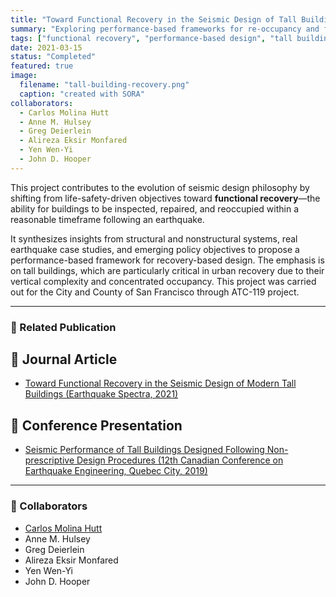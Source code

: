 ```yaml
---
title: "Toward Functional Recovery in the Seismic Design of Tall Buildings"
summary: "Exploring performance-based frameworks for re-occupancy and functional recovery following earthquakes in modern high-rise buildings."
tags: ["functional recovery", "performance-based design", "tall buildings"]
date: 2021-03-15
status: "Completed"
featured: true
image:
  filename: "tall-building-recovery.png"
  caption: "created with SORA"
collaborators:
  - Carlos Molina Hutt
  - Anne M. Hulsey
  - Greg Deierlein
  - Alireza Eksir Monfared
  - Yen Wen-Yi
  - John D. Hooper
---
```


This project contributes to the evolution of seismic design philosophy by shifting from life-safety-driven objectives toward **functional recovery**—the ability for buildings to be inspected, repaired, and reoccupied within a reasonable timeframe following an earthquake.

It synthesizes insights from structural and nonstructural systems, real earthquake case studies, and emerging policy objectives to propose a performance-based framework for recovery-based design. The emphasis is on tall buildings, which are particularly critical in urban recovery due to their vertical complexity and concentrated occupancy. This project was carried out for the City and County of San Francisco through ATC-119 project.

---
### 📰 Related Publication

## 📖 Journal Article
- [Toward Functional Recovery in the Seismic Design of Modern Tall Buildings (Earthquake Spectra, 2021)](/publication/molina-hutt-toward-2021)

## 🎤 Conference Presentation
- [Seismic Performance of Tall Buildings Designed Following Non-prescriptive Design Procedures (12th Canadian Conference on Earthquake Engineering, Quebec City, 2019)](/publication/ccee-2019-tall-building-performance)

---

### 👥 Collaborators

- [Carlos Molina Hutt](https://civil.ubc.ca/people/carlos-molina-hutt)
- Anne M. Hulsey
- Greg Deierlein
- Alireza Eksir Monfared
- Yen Wen-Yi
- John D. Hooper
